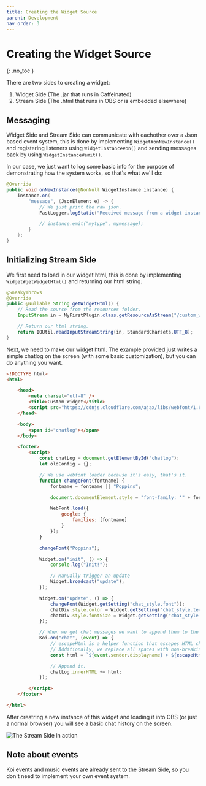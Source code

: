 ```yaml
---
title: Creating the Widget Source
parent: Development
nav_order: 3
---
```


# Creating the Widget Source
{: .no_toc }

There are two sides to creating a widget:
 1) Widget Side (The .jar that runs in Caffeinated)
 2) Stream Side (The .html that runs in OBS or is embedded elsewhere)

## Messaging

Widget Side and Stream Side can communicate with eachother over a Json based event system, this is done by implementing `Widget#onNewInstance()` and registering listeners using `WidgetInstance#on()` and sending messages back by using `WidgetInstance#emit()`.

In our case, we just want to log some basic info for the purpose of demonstrating how the system works, so that's what we'll do:

```java
@Override
public void onNewInstance(@NonNull WidgetInstance instance) {
    instance.on(
        "message", (JsonElement e) -> {
            // We just print the raw json.
            FastLogger.logStatic("Received message from a widget instance: %s", e);

            // instance.emit("mytype", mymessage);
        }
    );
}
```

## Initializing Stream Side

We first need to load in our widget html, this is done by implementing `Widget#getWidgetHtml()` and returning our html string.

```java
@SneakyThrows
@Override
public @Nullable String getWidgetHtml() {
    // Read the source from the resources folder.
    InputStream in = MyFirstPlugin.class.getResourceAsStream("/custom_widget.html");

    // Return our html string.
    return IOUtil.readInputStreamString(in, StandardCharsets.UTF_8);
}
```

Next, we need to make our widget html. The example provided just writes a simple chatlog on the screen (with some basic customization), but you can do anything you want.

```html
<!DOCTYPE html>
<html>

    <head>
        <meta charset="utf-8" />
        <title>Custom Widget</title>
        <script src="https://cdnjs.cloudflare.com/ajax/libs/webfont/1.6.28/webfontloader.js"></script>
    </head>

    <body>
        <span id="chatlog"></span>
    </body>

    <footer>
        <script>
            const chatLog = document.getElementById("chatlog");
            let oldConfig = {};

            // We use webfont loader because it's easy, that's it.
            function changeFont(fontname) {
                fontname = fontname || "Poppins";

                document.documentElement.style = "font-family: '" + fontname + "';";

                WebFont.load({
                    google: {
                        families: [fontname]
                    }
                });
            }

            changeFont("Poppins");

            Widget.on("init", () => {
                console.log("Init!");

                // Manually trigger an update
                Widget.broadcast("update");
            });

            Widget.on("update", () => {
                changeFont(Widget.getSetting("chat_style.font"));
                chatDiv.style.color = Widget.getSetting("chat_style.text_color");
                chatDiv.style.fontSize = Widget.getSetting("chat_style.font_size") + "px";
            });

            // When we get chat messages we want to append them to the chat log.
            Koi.on("chat", (event) => {
                // escapeHtml is a helper function that escapes HTML characters. It's provided by the loader.
                // Additionally, we replace all spaces with non-breaking spaces so they don't get broken up.
                const html = `${event.sender.displayname} > ${escapeHtml(event.message).replace(/ /g, "&nbsp;")}<br />`;

                // Append it.
                chatLog.innerHTML += html;
            });

        </script>
    </footer>

</html>
```

After creatring a new instance of this widget and loading it into OBS (or just a normal browser) you will see a basic chat history on the screen.

![The Stream Side in action](https://i.imgur.com/iN0okhV.png)

## Note about events

Koi events and music events are already sent to the Stream Side, so you don't need to implement your own event system.
